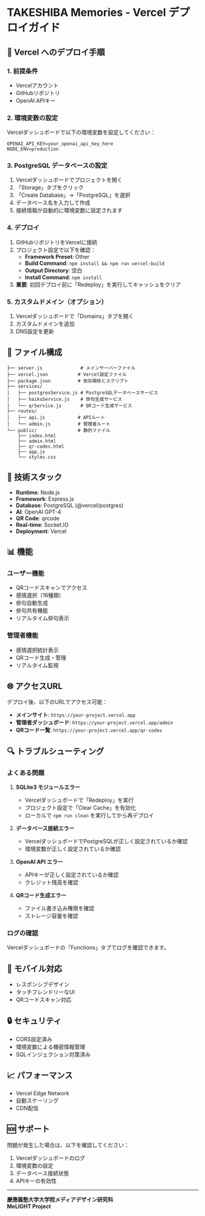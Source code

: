 # TAKESHIBA Memories - Vercel デプロイガイド

## 🚀 Vercel へのデプロイ手順

### 1. 前提条件
- Vercelアカウント
- GitHubリポジトリ
- OpenAI APIキー

### 2. 環境変数の設定

Vercelダッシュボードで以下の環境変数を設定してください：

```
OPENAI_API_KEY=your_openai_api_key_here
NODE_ENV=production
```

### 3. PostgreSQL データベースの設定

1. Vercelダッシュボードでプロジェクトを開く
2. 「Storage」タブをクリック
3. 「Create Database」→「PostgreSQL」を選択
4. データベース名を入力して作成
5. 接続情報が自動的に環境変数に設定されます

### 4. デプロイ

1. GitHubリポジトリをVercelに接続
2. プロジェクト設定で以下を確認：
   - **Framework Preset**: Other
   - **Build Command**: `npm install && npm run vercel-build`
   - **Output Directory**: 空白
   - **Install Command**: `npm install`
3. **重要**: 初回デプロイ前に「Redeploy」を実行してキャッシュをクリア

### 5. カスタムドメイン（オプション）

1. Vercelダッシュボードで「Domains」タブを開く
2. カスタムドメインを追加
3. DNS設定を更新

## 📁 ファイル構成

```
├── server.js              # メインサーバーファイル
├── vercel.json           # Vercel設定ファイル
├── package.json          # 依存関係とスクリプト
├── services/
│   ├── postgresService.js # PostgreSQLデータベースサービス
│   ├── haikuService.js    # 俳句生成サービス
│   └── qrService.js       # QRコード生成サービス
├── routes/
│   ├── api.js            # APIルート
│   └── admin.js          # 管理者ルート
└── public/               # 静的ファイル
    ├── index.html
    ├── admin.html
    ├── qr-codes.html
    ├── app.js
    └── styles.css
```

## 🔧 技術スタック

- **Runtime**: Node.js
- **Framework**: Express.js
- **Database**: PostgreSQL (@vercel/postgres)
- **AI**: OpenAI GPT-4
- **QR Code**: qrcode
- **Real-time**: Socket.IO
- **Deployment**: Vercel

## 📊 機能

### ユーザー機能
- QRコードスキャンでアクセス
- 感情選択（16種類）
- 俳句自動生成
- 俳句共有機能
- リアルタイム俳句表示

### 管理者機能
- 感情選択統計表示
- QRコード生成・管理
- リアルタイム監視

## 🌐 アクセスURL

デプロイ後、以下のURLでアクセス可能：

- **メインサイト**: `https://your-project.vercel.app`
- **管理者ダッシュボード**: `https://your-project.vercel.app/admin`
- **QRコード一覧**: `https://your-project.vercel.app/qr-codes`

## 🔍 トラブルシューティング

### よくある問題

1. **SQLite3 モジュールエラー**
   - Vercelダッシュボードで「Redeploy」を実行
   - プロジェクト設定で「Clear Cache」を有効化
   - ローカルで `npm run clean` を実行してから再デプロイ

2. **データベース接続エラー**
   - VercelダッシュボードでPostgreSQLが正しく設定されているか確認
   - 環境変数が正しく設定されているか確認

3. **OpenAI API エラー**
   - APIキーが正しく設定されているか確認
   - クレジット残高を確認

4. **QRコード生成エラー**
   - ファイル書き込み権限を確認
   - ストレージ容量を確認

### ログの確認

Vercelダッシュボードの「Functions」タブでログを確認できます。

## 📱 モバイル対応

- レスポンシブデザイン
- タッチフレンドリーなUI
- QRコードスキャン対応

## 🔒 セキュリティ

- CORS設定済み
- 環境変数による機密情報管理
- SQLインジェクション対策済み

## 📈 パフォーマンス

- Vercel Edge Network
- 自動スケーリング
- CDN配信

## 🆘 サポート

問題が発生した場合は、以下を確認してください：

1. Vercelダッシュボードのログ
2. 環境変数の設定
3. データベース接続状態
4. APIキーの有効性

---

**慶應義塾大学大学院メディアデザイン研究科**  
**MeLIGHT Project**
